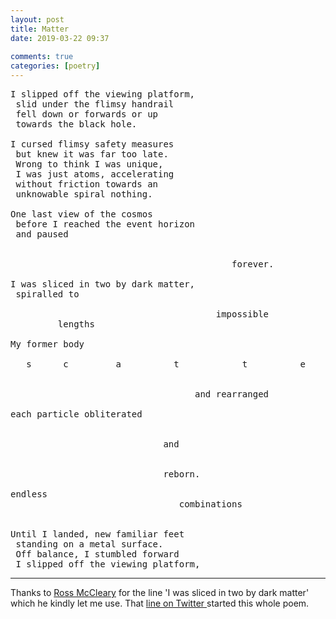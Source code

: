 ```yaml
---  
layout: post  
title: Matter  
date: 2019-03-22 09:37  
  
comments: true  
categories: [poetry]  
---  
```

<!-- wp:verse -->  
<pre class="wp-block-verse">I slipped off the viewing platform,<br /> slid under the flimsy handrail <br /> fell down or forwards or up<br /> towards the black hole.<br /><br />I cursed flimsy safety measures<br /> but knew it was far too late.<br /> Wrong to think I was unique,<br /> I was just atoms, accelerating<br /> without friction towards an <br /> unknowable spiral nothing.<br /><br />One last view of the cosmos<br /> before I reached the event horizon<br /> and paused<br /><br />                                             <br />                                          forever.<br /><br />I was sliced in two by dark matter,<br /> spiralled to <br /><br />                                       impossible              <br />         lengths<br /><br />My former body <br /><br />   s      c         a          t            t          e         r         e       d<br /><br /><br />                                   and rearranged<br /><br />each particle obliterated<br /><br />   <br />                             and<br />          <br /><br />                             reborn.<br /><br />endless<br />                                combinations<br />                                                                                      kaleidoscoping<br /><br />Until I landed, new familiar feet<br /> standing on a metal surface.<br /> Off balance, I stumbled forward<br /> I slipped off the viewing platform,<br /></pre>  
<!-- /wp:verse -->  

<!-- wp:separator -->  
<hr class="wp-block-separator"/>  
<!-- /wp:separator -->  


Thanks to <a href="https://rossmccleary.com/">Ross McCleary</a> for the line 'I was sliced in two by dark matter' which he kindly let me use. That <a href="https://twitter.com/strongmisgiving/status/1108700742997757957">line on Twitter </a>started this whole poem.  
